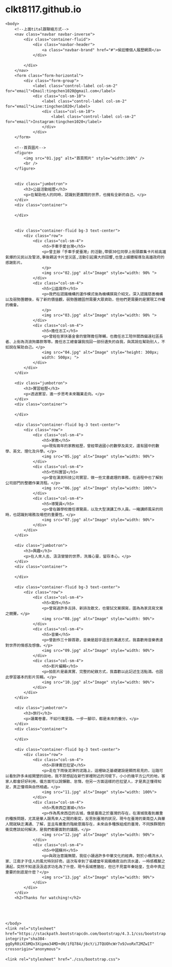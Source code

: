 # clkt8117.github.io
<!DOCTYPE html>
<html lang="zh-TW">

<head>
    <meta charset="UTF-8">
    <meta name="viewport" content="width=device-width, initial-scale=1.0">
    <meta http-equiv="X-UA-Compatible" content="ie=edge">
    <title>README
    </title>
    <link rel="stylesheet" href="README.css">

    <body>
        <!--上面tital跟聯絡方式-->
        <nav class="navbar navbar-inverse">
            <div class="container-fluid">
                <div class="navbar-header">
                    <a class="navbar-brand" href="#">侯廷臻個人履歷網頁</a>
                </div>

            </div>
        </nav>
        <form class="form-horizontal">
            <div class="form-group">
                <label class="control-label col-sm-2" for="email">Email:tingchen1020@gmail.com</label>
                <div class="col-sm-10">
                    <label class="control-label col-sm-2" for="email">Line:tingchen1020</label>
                    <div class="col-sm-10">
                        <label class="control-label col-sm-2" for="email">Instagram:tingchen1020</label>
                    </div>
                </div>
        </form>

        <!--首頁圖片-->
        <figure>
            <img src="01.jpg" alt="首頁照片" style="width:100%" />
            <br />
        </figure>


        <div class="jumbotron">
            <h3>公益活動經歷</h3>
            <p>在幫助他人的同時，認識到更廣闊的世界，也擁有全新的自己。</p>
        </div>
        <div class="container">

        </div>


        <div class="container-fluid bg-3 text-center">
            <div class="row">
                <div class="col-sm-4">
                    <h5>手牽手愛台灣</h5>
                    <p>曾主辦「手牽手愛臺灣」的活動,帶領30位同學上街頭募集卡片給高雄氣爆的災民以及警消,事後親送卡片至災區,活動引起廣大的回響,也登上媒體報導及高雄政府的感謝影片。
                    </p>
                    <img src="02.jpg" alt="Image" style="width: 90% ">
                </div>
                <div class="col-sm-4">
                    <h5>公益寫作</h5>
                    <p>我們在認識機構的運作模式後為機構撰寫介紹文。深入認識慈善機構以及弱勢團體後，有了新的價值觀，弱勢團體固然需要大眾資助，但他們更需要的是實現工作權的機會。
                    </p>
                    <img src="03.jpg" alt="Image" style="width: 90% ">
                </div>
                <div class="col-sm-4">
                    <h5>擔任志工</h5>
                    <p>曾經在家扶基金會的營隊擔任隊輔，也擔任志工陪伴關西偏遠社區長者、上街為流浪狗募款等等。擔任志工總會讓我找回一部份遺失的自我，與其說在幫助別人，不如說在幫助自己。</p>
                    <img src="04.jpg" alt="Image" style="height: 300px;
                    width: 500px; ">
                </div>
            </div>
        </div>

        <div class="jumbotron">
            <h3>實習經歷</h3>
            <p>透過實習，進一步思考未來職業走向。</p>
        </div>
        <div class="container">

        </div>

        <div class="container-fluid bg-3 text-center">
            <div class="row">
                <div class="col-sm-4">
                    <h5>家教</h5>
                    <p>現有兩年的家教經歷，曾經帶過國小的數學及英文，還有國中的數學、英文、理化及升學。</p>
                    <img src="05.jpg" alt="Image" style="width: 90%">
                </div>
                <div class="col-sm-4">
                    <h5>竹科實習</h5>
                    <p>曾在漢民科技公司實習，做一些文書處理的事務，在過程中也了解到公司部門的整體作業流程。</p>
                    <img src="06.jpg" alt="Image" style="width: 100%">
                </div>
                <div class="col-sm-4">
                    <h5>導覽員</h5>
                    <p>曾在雜學校擔任導覽員，以及大型演講工作人員。一睹講師風采的同時，也認識到場務及場控的重要性。</p>
                    <img src="07.jpg" alt="Image" style="width: 90%">
                </div>
            </div>
        </div>

        <div class="jumbotron">
            <h3>興趣</h3>
            <p>在人來人去、汲汲營營的世界，洗滌心靈，留存本心。</p>
        </div>
        <div class="container">

        </div>

        <div class="container-fluid bg-3 text-center">
            <div class="row">
                <div class="col-sm-4">
                    <h5>寫作</h5>
                    <p>曾寫過許多古詩、新詩及散文，也嘗試文案撰寫，圖為為家具寫文案之競賽。</p>
                    <img src="08.jpg" alt="Image" style="width: 90%">
                </div>
                <div class="col-sm-4">
                    <h5>音樂</h5>
                    <p>曾創作三十餘首歌，音樂是超乎語言的溝通方式，我喜歡用音樂表達對世界的情感及想像。</p>
                    <img src="09.jpg" alt="Image" style="width: 90%">
                </div>
                <div class="col-sm-4">
                    <h5>影片編輯</h5>
                    <p>拍影片是最真實、完整的紀錄方式，我喜歡以此記述生活點滴。也因此學習基本的影片剪輯。</p>
                    <img src="10.jpg" alt="Image" style="width: 90%">
                </div>
            </div>
        </div>

        <div class="jumbotron">
            <h3>旅行</h3>
            <p>讀萬卷書，不如行萬里路。一步一腳印，都是未來的養分。</p>
        </div>
        <div class="container">

        </div>

        <div class="container-fluid bg-3 text-center">
            <div class="row">
                <div class="col-sm-4">
                    <h5>菲律賓巴拉望</h5>
                    <p>走在下雨後泥濘的泥路上，這裡缺乏基礎建設是顯而易見的，沿路可以看到許多未經開墾的田地，我不禁想起在新竹家裡附近的河堤下，小小的幾平方公尺的地，客家人都會好好利用，儀方面可以說懶散、怠惰，但另一方面這樣的巴拉望人，才是真正懂得知足，真正懂得與自然相處。</p>
                    <img src="11.jpg" alt="Image" style="width: 100%">
                </div>
                <div class="col-sm-4">
                    <h5>馬來西亞濱城</h5>
                    <p>作為馬來西亞的古城，像是臺南之於臺灣的存在，在濱城我看到嚴重的種族問題，尤其是華人跟馬來人之間的衝突，反思到臺灣的狀況，現今在臺灣的東南亞人與華人間就缺乏溝通、了解，並且有嚴重的階級意識存在，未來由多種族組成的臺灣，不同族群間的衝突應該如何解決，是我們都要面對的議題。</p>
                    <img src="12.jpg" alt="Image" style="width: 90%">
                </div>
                <div class="col-sm-4">
                    <h5>中國蘇州</h5>
                    <p>與政治意識無關，我從小讀過許多中華文化的經典，對於小橋流水人家、江南才子佳人的風光特別好奇。這次有幸到了張續當年寫楓橋夜泊的流水邊，一時感概繫之湧起，突然不知道汲汲追求功名為了什麼，現今長城應猶在，但已不見當年秦始皇，生命中真正重要的到底是什麼？</p>
                    <img src="13.jpg" alt="Image" style="width: 90%">
                </div>
            </div>
        </div>
        <h2>Thanks for watching!</h2>




    </body>
    <link rel="stylesheet" href="https://stackpath.bootstrapcdn.com/bootstrap/4.3.1/css/bootstrap.min.css" integrity="sha384-ggOyR0iXCbMQv3Xipma34MD+dH/1fQ784/j6cY/iJTQUOhcWr7x9JvoRxT2MZw1T" crossorigin="anonymous">

    <link rel="stylesheet" href="./css/bootstrap.css">

</html>
